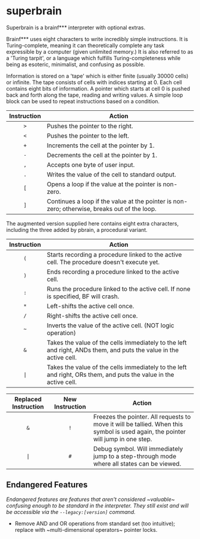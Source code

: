 # superbrain

Superbrain is a brainf*** interpreter with optional extras.

Brainf*** uses eight characters to write incredibly simple instructions. It is Turing-complete, meaning it can theoretically complete any task expressible by a computer (given unlimited memory.) It is also referred to as a 'Turing tarpit', or a language which fulfills Turing-completeness while being as esoteric, minimalist, and confusing as possible.

Information is stored on a 'tape' which is either finite (usually 30000 cells) or infinite. The tape consists of cells with indices starting at 0. Each cell contains eight bits of information. A pointer which starts at cell 0 is pushed back and forth along the tape, reading and writing values. A simple loop block can be used to repeat instructions based on a condition.

| Instruction | Action |
| :---: | --- |
| `>` | Pushes the pointer to the right. |
| `<` | Pushes the pointer to the left. |
| `+` | Increments the cell at the pointer by 1. |
| `-` | Decrements the cell at the pointer by 1. |
| `,` | Accepts one byte of user input. |
| `.` | Writes the value of the cell to standard output. |
| `[` | Opens a loop if the value at the pointer is non-zero. |
| `]` | Continues a loop if the value at the pointer is non-zero; otherwise, breaks out of the loop. |

The augmented version supplied here contains eight extra characters, including the three added by pbrain, a procedural variant.

| Instruction | Action |
| :---: | --- |
| `(` | Starts recording a procedure linked to the active cell. The procedure doesn't execute yet. |
| `)` | Ends recording a procedure linked to the active cell. |
| `:` | Runs the procedure linked to the active cell. If none is specified, BF will crash. |
| `*` | Left-shifts the active cell once. |
| `/` | Right-shifts the active cell once. |
| `~` | Inverts the value of the active cell. (NOT logic operation) |
| `&` | Takes the value of the cells immediately to the left and right, ANDs them, and puts the value in the active cell. |
| `\|` | Takes the value of the cells immediately to the left and right, ORs them, and puts the value in the active cell. |

| Replaced Instruction | New Instruction | Action |
| :---: | :---: | --- |
| `&` | `!` | Freezes the pointer. All requests to move it will be tallied. When this symbol is used again, the pointer will jump in one step. |
| `\|` | `#` | Debug symbol. Will immediately jump to a step-through mode where all states can be viewed. |

## Endangered Features

*Endangered features are features that aren't considered ~valuable~ confusing enough to be standard in the interpreter. They still exist and will be accessible via the `--legacy:[version]` command.*

- Remove AND and OR operations from standard set (too intuitive); replace with ~multi-dimensional operators~ pointer locks.

